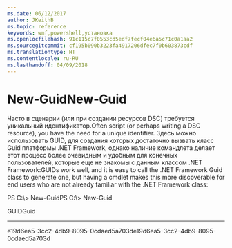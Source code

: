 ```yaml
---
ms.date: 06/12/2017
author: JKeithB
ms.topic: reference
keywords: wmf,powershell,установка
ms.openlocfilehash: 91c115c7f0553cd5edf7fecf04e6a5c71c0a1aa2
ms.sourcegitcommit: cf195b090b3223fa4917206dfec7f0b603873cdf
ms.translationtype: HT
ms.contentlocale: ru-RU
ms.lasthandoff: 04/09/2018
---
```

# <a name="new-guid"></a><span data-ttu-id="02ecc-102">New-Guid</span><span class="sxs-lookup"><span data-stu-id="02ecc-102">New-Guid</span></span>
<span data-ttu-id="02ecc-103">Часто в сценарии (или при создании ресурсов DSC) требуется уникальный идентификатор.</span><span class="sxs-lookup"><span data-stu-id="02ecc-103">Often script (or perhaps writing a DSC resource), you have the need for a unique identifier.</span></span> <span data-ttu-id="02ecc-104">Здесь можно использовать GUID, для создания которых достаточно вызвать класс Guid платформы .NET Framework, однако наличие командлета делает этот процесс более очевидным и удобным для конечных пользователей, которые еще не знакомы с данным классом .NET Framework:</span><span class="sxs-lookup"><span data-stu-id="02ecc-104">GUIDs work well, and it is easy to call the .NET Framework Guid class to generate one, but having a cmdlet makes this more discoverable for end users who are not already familiar with the .NET Framework class:</span></span>

<span data-ttu-id="02ecc-105">PS C:\\&gt; New-Guid</span><span class="sxs-lookup"><span data-stu-id="02ecc-105">PS C:\\&gt; New-Guid</span></span>

<span data-ttu-id="02ecc-106">GUID</span><span class="sxs-lookup"><span data-stu-id="02ecc-106">Guid</span></span>

----

<span data-ttu-id="02ecc-107">e19d6ea5-3cc2-4db9-8095-0cdaed5a703d</span><span class="sxs-lookup"><span data-stu-id="02ecc-107">e19d6ea5-3cc2-4db9-8095-0cdaed5a703d</span></span>